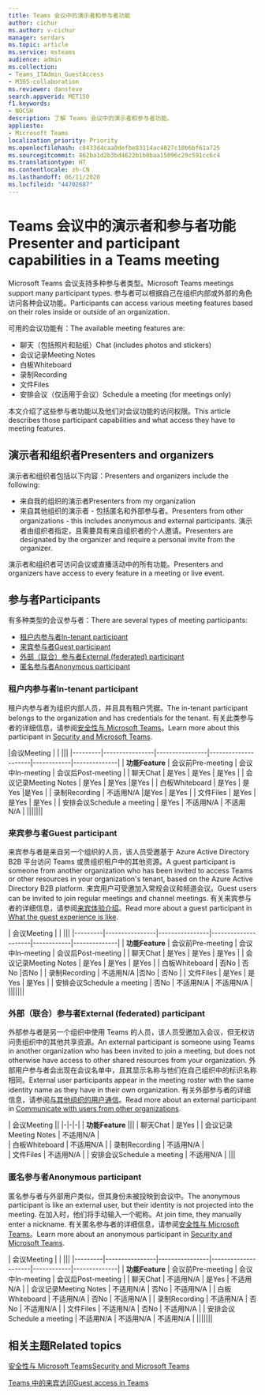 ```yaml
---
title: Teams 会议中的演示者和参与者功能
author: cichur
ms.author: v-cichur
manager: serdars
ms.topic: article
ms.service: msteams
audience: admin
ms.collection:
- Teams_ITAdmin_GuestAccess
- M365-collaboration
ms.reviewer: dansteve
search.appverid: MET150
f1.keywords:
- NOCSH
description: 了解 Teams 会议中的演示者和参与者功能。
appliesto:
- Microsoft Teams
localization_priority: Priority
ms.openlocfilehash: c8433d4caa0defbe83114ac4027c10b6bf61a725
ms.sourcegitcommit: 862ba1d2b3bd4622b1b0baa15096c29c591cc6c4
ms.translationtype: HT
ms.contentlocale: zh-CN
ms.lasthandoff: 06/11/2020
ms.locfileid: "44702687"
---
```

<a name="presenter-and-participant-capabilities-in-a-teams-meeting"></a><span data-ttu-id="086b7-103">Teams 会议中的演示者和参与者功能</span><span class="sxs-lookup"><span data-stu-id="086b7-103">Presenter and participant capabilities in a Teams meeting</span></span>
======================================================

<span data-ttu-id="086b7-104">Microsoft Teams 会议支持多种参与者类型。</span><span class="sxs-lookup"><span data-stu-id="086b7-104">Microsoft Teams meetings support many participant types.</span></span> <span data-ttu-id="086b7-105">参与者可以根据自己在组织内部或外部的角色访问各种会议功能。</span><span class="sxs-lookup"><span data-stu-id="086b7-105">Participants can access various meeting features based on their roles inside or outside of an organization.</span></span>

<span data-ttu-id="086b7-106">可用的会议功能有：</span><span class="sxs-lookup"><span data-stu-id="086b7-106">The available meeting features are:</span></span>

- <span data-ttu-id="086b7-107">聊天（包括照片和贴纸）</span><span class="sxs-lookup"><span data-stu-id="086b7-107">Chat (includes photos and stickers)</span></span>
- <span data-ttu-id="086b7-108">会议记录</span><span class="sxs-lookup"><span data-stu-id="086b7-108">Meeting Notes</span></span>
- <span data-ttu-id="086b7-109">白板</span><span class="sxs-lookup"><span data-stu-id="086b7-109">Whiteboard</span></span>
- <span data-ttu-id="086b7-110">录制</span><span class="sxs-lookup"><span data-stu-id="086b7-110">Recording</span></span>
- <span data-ttu-id="086b7-111">文件</span><span class="sxs-lookup"><span data-stu-id="086b7-111">Files</span></span>
- <span data-ttu-id="086b7-112">安排会议（仅适用于会议）</span><span class="sxs-lookup"><span data-stu-id="086b7-112">Schedule a meeting (for meetings only)</span></span>

<span data-ttu-id="086b7-113">本文介绍了这些参与者功能以及他们对会议功能的访问权限。</span><span class="sxs-lookup"><span data-stu-id="086b7-113">This article describes those participant capabilities and what access they have to meeting features.</span></span>

## <a name="presenters-and-organizers"></a><span data-ttu-id="086b7-114">演示者和组织者</span><span class="sxs-lookup"><span data-stu-id="086b7-114">Presenters and organizers</span></span>

<span data-ttu-id="086b7-115">演示者和组织者包括以下内容：</span><span class="sxs-lookup"><span data-stu-id="086b7-115">Presenters and organizers include the following:</span></span>

- <span data-ttu-id="086b7-116">来自我的组织的演示者</span><span class="sxs-lookup"><span data-stu-id="086b7-116">Presenters from my organization</span></span>
- <span data-ttu-id="086b7-117">来自其他组织的演示者 - 包括匿名和外部参与者。</span><span class="sxs-lookup"><span data-stu-id="086b7-117">Presenters from other organizations - this includes anonymous and external participants.</span></span> <span data-ttu-id="086b7-118">演示者由组织者指定，且需要具有来自组织者的个人邀请。</span><span class="sxs-lookup"><span data-stu-id="086b7-118">Presenters are designated by the organizer and require a personal invite from the organizer.</span></span>

<span data-ttu-id="086b7-119">演示者和组织者可访问会议或直播活动中的所有功能。</span><span class="sxs-lookup"><span data-stu-id="086b7-119">Presenters and organizers have access to every feature in a meeting or live event.</span></span>

## <a name="participants"></a><span data-ttu-id="086b7-120">参与者</span><span class="sxs-lookup"><span data-stu-id="086b7-120">Participants</span></span>

<span data-ttu-id="086b7-121">有多种类型的会议参与者：</span><span class="sxs-lookup"><span data-stu-id="086b7-121">There are several types of meeting participants:</span></span>

- [<span data-ttu-id="086b7-122">租户内参与者</span><span class="sxs-lookup"><span data-stu-id="086b7-122">In-tenant participant</span></span>](#in-tenant-participant)
- [<span data-ttu-id="086b7-123">来宾参与者</span><span class="sxs-lookup"><span data-stu-id="086b7-123">Guest participant</span></span>](#guest-participant)
- [<span data-ttu-id="086b7-124">外部（联合）参与者</span><span class="sxs-lookup"><span data-stu-id="086b7-124">External (federated) participant</span></span>](#external-federated-participant)
- [<span data-ttu-id="086b7-125">匿名参与者</span><span class="sxs-lookup"><span data-stu-id="086b7-125">Anonymous participant</span></span>](#anonymous-participant)

### <a name="in-tenant-participant"></a><span data-ttu-id="086b7-126">租户内参与者</span><span class="sxs-lookup"><span data-stu-id="086b7-126">In-tenant participant</span></span>

<span data-ttu-id="086b7-127">租户内参与者为组织内部人员，并且具有租户凭据。</span><span class="sxs-lookup"><span data-stu-id="086b7-127">The in-tenant participant belongs to the organization and has credentials for the tenant.</span></span> <span data-ttu-id="086b7-128">有关此类参与者的详细信息，请参阅[安全性与 Microsoft Teams](teams-security-guide.md#participant-types)。</span><span class="sxs-lookup"><span data-stu-id="086b7-128">Learn more about this participant in [Security and Microsoft Teams](teams-security-guide.md#participant-types).</span></span>

|<span data-ttu-id="086b7-129">会议</span><span class="sxs-lookup"><span data-stu-id="086b7-129">Meeting</span></span>  |  | |||
|---------|----------------|----------------|---------------------|------------|--------------|
| <span data-ttu-id="086b7-130">**功能**</span><span class="sxs-lookup"><span data-stu-id="086b7-130">**Feature**</span></span>        | <span data-ttu-id="086b7-131">会议前</span><span class="sxs-lookup"><span data-stu-id="086b7-131">Pre-meeting</span></span> | <span data-ttu-id="086b7-132">会议中</span><span class="sxs-lookup"><span data-stu-id="086b7-132">In-meeting</span></span> | <span data-ttu-id="086b7-133">会议后</span><span class="sxs-lookup"><span data-stu-id="086b7-133">Post-meeting</span></span> |
| <span data-ttu-id="086b7-134">聊天</span><span class="sxs-lookup"><span data-stu-id="086b7-134">Chat</span></span> | <span data-ttu-id="086b7-135">是</span><span class="sxs-lookup"><span data-stu-id="086b7-135">Yes</span></span> | <span data-ttu-id="086b7-136">是</span><span class="sxs-lookup"><span data-stu-id="086b7-136">Yes</span></span> | <span data-ttu-id="086b7-137">是</span><span class="sxs-lookup"><span data-stu-id="086b7-137">Yes</span></span> |
| <span data-ttu-id="086b7-138">会议记录</span><span class="sxs-lookup"><span data-stu-id="086b7-138">Meeting Notes</span></span> | <span data-ttu-id="086b7-139">是</span><span class="sxs-lookup"><span data-stu-id="086b7-139">Yes</span></span> | <span data-ttu-id="086b7-140">是</span><span class="sxs-lookup"><span data-stu-id="086b7-140">Yes</span></span> |<span data-ttu-id="086b7-141">是</span><span class="sxs-lookup"><span data-stu-id="086b7-141">Yes</span></span> |
| <span data-ttu-id="086b7-142">白板</span><span class="sxs-lookup"><span data-stu-id="086b7-142">Whiteboard</span></span> | <span data-ttu-id="086b7-143">是</span><span class="sxs-lookup"><span data-stu-id="086b7-143">Yes</span></span> | <span data-ttu-id="086b7-144">是</span><span class="sxs-lookup"><span data-stu-id="086b7-144">Yes</span></span> |<span data-ttu-id="086b7-145">是</span><span class="sxs-lookup"><span data-stu-id="086b7-145">Yes</span></span> |
| <span data-ttu-id="086b7-146">录制</span><span class="sxs-lookup"><span data-stu-id="086b7-146">Recording</span></span> | <span data-ttu-id="086b7-147">不适用</span><span class="sxs-lookup"><span data-stu-id="086b7-147">N/A</span></span> |<span data-ttu-id="086b7-148">是</span><span class="sxs-lookup"><span data-stu-id="086b7-148">Yes</span></span> | <span data-ttu-id="086b7-149">是</span><span class="sxs-lookup"><span data-stu-id="086b7-149">Yes</span></span> |
| <span data-ttu-id="086b7-150">文件</span><span class="sxs-lookup"><span data-stu-id="086b7-150">Files</span></span> | <span data-ttu-id="086b7-151">是</span><span class="sxs-lookup"><span data-stu-id="086b7-151">Yes</span></span> | <span data-ttu-id="086b7-152">是</span><span class="sxs-lookup"><span data-stu-id="086b7-152">Yes</span></span> | <span data-ttu-id="086b7-153">是</span><span class="sxs-lookup"><span data-stu-id="086b7-153">Yes</span></span> |
| <span data-ttu-id="086b7-154">安排会议</span><span class="sxs-lookup"><span data-stu-id="086b7-154">Schedule a meeting</span></span> | <span data-ttu-id="086b7-155">是</span><span class="sxs-lookup"><span data-stu-id="086b7-155">Yes</span></span> | <span data-ttu-id="086b7-156">不适用</span><span class="sxs-lookup"><span data-stu-id="086b7-156">N/A</span></span> | <span data-ttu-id="086b7-157">不适用</span><span class="sxs-lookup"><span data-stu-id="086b7-157">N/A</span></span> |
|||||||

### <a name="guest-participant"></a><span data-ttu-id="086b7-158">来宾参与者</span><span class="sxs-lookup"><span data-stu-id="086b7-158">Guest participant</span></span>

<span data-ttu-id="086b7-159">来宾参与者是来自另一个组织的人员，该人员受邀基于 Azure Active Directory B2B 平台访问 Teams 或贵组织租户中的其他资源。</span><span class="sxs-lookup"><span data-stu-id="086b7-159">A guest participant is someone from another organization who has been invited to access Teams or other resources in your organization's tenant, based on the Azure Active Directory B2B platform.</span></span> <span data-ttu-id="086b7-160">来宾用户可受邀加入常规会议和频道会议。</span><span class="sxs-lookup"><span data-stu-id="086b7-160">Guest users can be invited to join regular meetings and channel meetings.</span></span> <span data-ttu-id="086b7-161">有关来宾参与者的详细信息，请参阅[来宾体验介绍](guest-experience.md#comparison-of-team-member-and-guest-capabilities)。</span><span class="sxs-lookup"><span data-stu-id="086b7-161">Read more about a guest participant in [What the guest experience is like](guest-experience.md#comparison-of-team-member-and-guest-capabilities).</span></span>

| <span data-ttu-id="086b7-162">会议</span><span class="sxs-lookup"><span data-stu-id="086b7-162">Meeting</span></span> |  | |||
|---------|----------------|----------------|---------------------|------------|--------------|
| <span data-ttu-id="086b7-163">**功能**</span><span class="sxs-lookup"><span data-stu-id="086b7-163">**Feature**</span></span>        | <span data-ttu-id="086b7-164">会议前</span><span class="sxs-lookup"><span data-stu-id="086b7-164">Pre-meeting</span></span> | <span data-ttu-id="086b7-165">会议中</span><span class="sxs-lookup"><span data-stu-id="086b7-165">In-meeting</span></span> | <span data-ttu-id="086b7-166">会议后</span><span class="sxs-lookup"><span data-stu-id="086b7-166">Post-meeting</span></span> |
| <span data-ttu-id="086b7-167">聊天</span><span class="sxs-lookup"><span data-stu-id="086b7-167">Chat</span></span> | <span data-ttu-id="086b7-168">是</span><span class="sxs-lookup"><span data-stu-id="086b7-168">Yes</span></span> | <span data-ttu-id="086b7-169">是</span><span class="sxs-lookup"><span data-stu-id="086b7-169">Yes</span></span> | <span data-ttu-id="086b7-170">是</span><span class="sxs-lookup"><span data-stu-id="086b7-170">Yes</span></span> |
| <span data-ttu-id="086b7-171">会议记录</span><span class="sxs-lookup"><span data-stu-id="086b7-171">Meeting Notes</span></span> | <span data-ttu-id="086b7-172">是</span><span class="sxs-lookup"><span data-stu-id="086b7-172">Yes</span></span> | <span data-ttu-id="086b7-173">是</span><span class="sxs-lookup"><span data-stu-id="086b7-173">Yes</span></span> | <span data-ttu-id="086b7-174">是</span><span class="sxs-lookup"><span data-stu-id="086b7-174">Yes</span></span> |
| <span data-ttu-id="086b7-175">白板</span><span class="sxs-lookup"><span data-stu-id="086b7-175">Whiteboard</span></span> | <span data-ttu-id="086b7-176">否</span><span class="sxs-lookup"><span data-stu-id="086b7-176">No</span></span> | <span data-ttu-id="086b7-177">否</span><span class="sxs-lookup"><span data-stu-id="086b7-177">No</span></span> |<span data-ttu-id="086b7-178">否</span><span class="sxs-lookup"><span data-stu-id="086b7-178">No</span></span> |
| <span data-ttu-id="086b7-179">录制</span><span class="sxs-lookup"><span data-stu-id="086b7-179">Recording</span></span> | <span data-ttu-id="086b7-180">不适用</span><span class="sxs-lookup"><span data-stu-id="086b7-180">N/A</span></span> |<span data-ttu-id="086b7-181">否</span><span class="sxs-lookup"><span data-stu-id="086b7-181">No</span></span> | <span data-ttu-id="086b7-182">否</span><span class="sxs-lookup"><span data-stu-id="086b7-182">No</span></span> |
| <span data-ttu-id="086b7-183">文件</span><span class="sxs-lookup"><span data-stu-id="086b7-183">Files</span></span> | <span data-ttu-id="086b7-184">是</span><span class="sxs-lookup"><span data-stu-id="086b7-184">Yes</span></span> | <span data-ttu-id="086b7-185">是</span><span class="sxs-lookup"><span data-stu-id="086b7-185">Yes</span></span> | <span data-ttu-id="086b7-186">是</span><span class="sxs-lookup"><span data-stu-id="086b7-186">Yes</span></span> |
| <span data-ttu-id="086b7-187">安排会议</span><span class="sxs-lookup"><span data-stu-id="086b7-187">Schedule a meeting</span></span> | <span data-ttu-id="086b7-188">否</span><span class="sxs-lookup"><span data-stu-id="086b7-188">No</span></span> | <span data-ttu-id="086b7-189">不适用</span><span class="sxs-lookup"><span data-stu-id="086b7-189">N/A</span></span> | <span data-ttu-id="086b7-190">不适用</span><span class="sxs-lookup"><span data-stu-id="086b7-190">N/A</span></span> |
|||||||

### <a name="external-federated-participant"></a><span data-ttu-id="086b7-191">外部（联合）参与者</span><span class="sxs-lookup"><span data-stu-id="086b7-191">External (federated) participant</span></span>

<span data-ttu-id="086b7-192">外部参与者是另一个组织中使用 Teams 的人员，该人员受邀加入会议，但无权访问贵组织中的其他共享资源。</span><span class="sxs-lookup"><span data-stu-id="086b7-192">An external participant is someone using Teams in another organization who has been invited to join a meeting, but does not otherwise have access to other shared resources from your organization.</span></span> <span data-ttu-id="086b7-193">外部用户参与者会出现在会议名单中，且其显示名称与他们在自己组织中的标识名称相同。</span><span class="sxs-lookup"><span data-stu-id="086b7-193">External user participants appear in the meeting roster with the same identity name as they have in their own organization.</span></span> <span data-ttu-id="086b7-194">有关外部参与者的详细信息，请参阅[与其他组织的用户通信](communicate-with-users-from-other-organizations.md#external-access)。</span><span class="sxs-lookup"><span data-stu-id="086b7-194">Read more about an external participant in [Communicate with users from other organizations](communicate-with-users-from-other-organizations.md#external-access).</span></span>

| <span data-ttu-id="086b7-195">会议</span><span class="sxs-lookup"><span data-stu-id="086b7-195">Meeting</span></span> ||
|-|-|-|
| <span data-ttu-id="086b7-196">**功能**</span><span class="sxs-lookup"><span data-stu-id="086b7-196">**Feature**</span></span> |||
| <span data-ttu-id="086b7-197">聊天</span><span class="sxs-lookup"><span data-stu-id="086b7-197">Chat</span></span> | <span data-ttu-id="086b7-198">是</span><span class="sxs-lookup"><span data-stu-id="086b7-198">Yes</span></span> |
| <span data-ttu-id="086b7-199">会议记录</span><span class="sxs-lookup"><span data-stu-id="086b7-199">Meeting Notes</span></span> | <span data-ttu-id="086b7-200">不适用</span><span class="sxs-lookup"><span data-stu-id="086b7-200">N/A</span></span> |  
| <span data-ttu-id="086b7-201">白板</span><span class="sxs-lookup"><span data-stu-id="086b7-201">Whiteboard</span></span> | <span data-ttu-id="086b7-202">不适用</span><span class="sxs-lookup"><span data-stu-id="086b7-202">N/A</span></span> |
| <span data-ttu-id="086b7-203">录制</span><span class="sxs-lookup"><span data-stu-id="086b7-203">Recording</span></span> | <span data-ttu-id="086b7-204">不适用</span><span class="sxs-lookup"><span data-stu-id="086b7-204">N/A</span></span> |  
| <span data-ttu-id="086b7-205">文件</span><span class="sxs-lookup"><span data-stu-id="086b7-205">Files</span></span> | <span data-ttu-id="086b7-206">不适用</span><span class="sxs-lookup"><span data-stu-id="086b7-206">N/A</span></span> |
| <span data-ttu-id="086b7-207">安排会议</span><span class="sxs-lookup"><span data-stu-id="086b7-207">Schedule a meeting</span></span> | <span data-ttu-id="086b7-208">不适用</span><span class="sxs-lookup"><span data-stu-id="086b7-208">N/A</span></span> |
|||

### <a name="anonymous-participant"></a><span data-ttu-id="086b7-209">匿名参与者</span><span class="sxs-lookup"><span data-stu-id="086b7-209">Anonymous participant</span></span>

<span data-ttu-id="086b7-210">匿名参与者与外部用户类似，但其身份未被投映到会议中。</span><span class="sxs-lookup"><span data-stu-id="086b7-210">The anonymous participant is like an external user, but their identity is not projected into the meeting.</span></span> <span data-ttu-id="086b7-211">在加入时，他们将手动输入一个昵称。</span><span class="sxs-lookup"><span data-stu-id="086b7-211">At join time, they manually enter a nickname.</span></span> <span data-ttu-id="086b7-212">有关匿名参与者的详细信息，请参阅[安全性与 Microsoft Teams](teams-security-guide.md#participant-types)。</span><span class="sxs-lookup"><span data-stu-id="086b7-212">Learn more about an anonymous participant in [Security and Microsoft Teams](teams-security-guide.md#participant-types).</span></span>

| <span data-ttu-id="086b7-213">会议</span><span class="sxs-lookup"><span data-stu-id="086b7-213">Meeting</span></span>  | | |||
|---------|----------------|----------------|---------------------|------------|--------------|
| <span data-ttu-id="086b7-214">**功能**</span><span class="sxs-lookup"><span data-stu-id="086b7-214">**Feature**</span></span>        | <span data-ttu-id="086b7-215">会议前</span><span class="sxs-lookup"><span data-stu-id="086b7-215">Pre-meeting</span></span> | <span data-ttu-id="086b7-216">会议中</span><span class="sxs-lookup"><span data-stu-id="086b7-216">In-meeting</span></span> | <span data-ttu-id="086b7-217">会议后</span><span class="sxs-lookup"><span data-stu-id="086b7-217">Post-meeting</span></span> |
| <span data-ttu-id="086b7-218">聊天</span><span class="sxs-lookup"><span data-stu-id="086b7-218">Chat</span></span> | <span data-ttu-id="086b7-219">不适用</span><span class="sxs-lookup"><span data-stu-id="086b7-219">N/A</span></span> | <span data-ttu-id="086b7-220">是</span><span class="sxs-lookup"><span data-stu-id="086b7-220">Yes</span></span> | <span data-ttu-id="086b7-221">不适用</span><span class="sxs-lookup"><span data-stu-id="086b7-221">N/A</span></span> |
| <span data-ttu-id="086b7-222">会议记录</span><span class="sxs-lookup"><span data-stu-id="086b7-222">Meeting Notes</span></span> | <span data-ttu-id="086b7-223">不适用</span><span class="sxs-lookup"><span data-stu-id="086b7-223">N/A</span></span> | <span data-ttu-id="086b7-224">否</span><span class="sxs-lookup"><span data-stu-id="086b7-224">No</span></span> | <span data-ttu-id="086b7-225">不适用</span><span class="sxs-lookup"><span data-stu-id="086b7-225">N/A</span></span> |
| <span data-ttu-id="086b7-226">白板</span><span class="sxs-lookup"><span data-stu-id="086b7-226">Whiteboard</span></span> | <span data-ttu-id="086b7-227">不适用</span><span class="sxs-lookup"><span data-stu-id="086b7-227">N/A</span></span> | <span data-ttu-id="086b7-228">否</span><span class="sxs-lookup"><span data-stu-id="086b7-228">No</span></span> | <span data-ttu-id="086b7-229">不适用</span><span class="sxs-lookup"><span data-stu-id="086b7-229">N/A</span></span> |
| <span data-ttu-id="086b7-230">录制</span><span class="sxs-lookup"><span data-stu-id="086b7-230">Recording</span></span> | <span data-ttu-id="086b7-231">不适用</span><span class="sxs-lookup"><span data-stu-id="086b7-231">N/A</span></span> | <span data-ttu-id="086b7-232">否</span><span class="sxs-lookup"><span data-stu-id="086b7-232">No</span></span> | <span data-ttu-id="086b7-233">不适用</span><span class="sxs-lookup"><span data-stu-id="086b7-233">N/A</span></span> |
| <span data-ttu-id="086b7-234">文件</span><span class="sxs-lookup"><span data-stu-id="086b7-234">Files</span></span> | <span data-ttu-id="086b7-235">不适用</span><span class="sxs-lookup"><span data-stu-id="086b7-235">N/A</span></span> | <span data-ttu-id="086b7-236">否</span><span class="sxs-lookup"><span data-stu-id="086b7-236">No</span></span> | <span data-ttu-id="086b7-237">不适用</span><span class="sxs-lookup"><span data-stu-id="086b7-237">N/A</span></span> |
| <span data-ttu-id="086b7-238">安排会议</span><span class="sxs-lookup"><span data-stu-id="086b7-238">Schedule a meeting</span></span> | <span data-ttu-id="086b7-239">不适用</span><span class="sxs-lookup"><span data-stu-id="086b7-239">N/A</span></span> | <span data-ttu-id="086b7-240">不适用</span><span class="sxs-lookup"><span data-stu-id="086b7-240">N/A</span></span> | <span data-ttu-id="086b7-241">不适用</span><span class="sxs-lookup"><span data-stu-id="086b7-241">N/A</span></span> |
|||||||

## <a name="related-topics"></a><span data-ttu-id="086b7-242">相关主题</span><span class="sxs-lookup"><span data-stu-id="086b7-242">Related topics</span></span>

[<span data-ttu-id="086b7-243">安全性与 Microsoft Teams</span><span class="sxs-lookup"><span data-stu-id="086b7-243">Security and Microsoft Teams</span></span>](teams-security-guide.md)

[<span data-ttu-id="086b7-244">Teams 中的来宾访问</span><span class="sxs-lookup"><span data-stu-id="086b7-244">Guest access in Teams</span></span>](guest-access.md)
